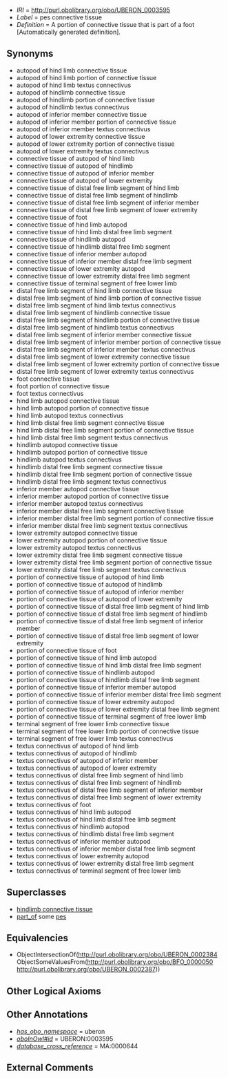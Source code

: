  * *IRI* = http://purl.obolibrary.org/obo/UBERON_0003595
 * *Label* = pes connective tissue
 * *Definition* = A portion of connective tissue that is part of a foot [Automatically generated definition].

## Synonyms

 * autopod of hind limb connective tissue
 * autopod of hind limb portion of connective tissue
 * autopod of hind limb textus connectivus
 * autopod of hindlimb connective tissue
 * autopod of hindlimb portion of connective tissue
 * autopod of hindlimb textus connectivus
 * autopod of inferior member connective tissue
 * autopod of inferior member portion of connective tissue
 * autopod of inferior member textus connectivus
 * autopod of lower extremity connective tissue
 * autopod of lower extremity portion of connective tissue
 * autopod of lower extremity textus connectivus
 * connective tissue of autopod of hind limb
 * connective tissue of autopod of hindlimb
 * connective tissue of autopod of inferior member
 * connective tissue of autopod of lower extremity
 * connective tissue of distal free limb segment of hind limb
 * connective tissue of distal free limb segment of hindlimb
 * connective tissue of distal free limb segment of inferior member
 * connective tissue of distal free limb segment of lower extremity
 * connective tissue of foot
 * connective tissue of hind limb autopod
 * connective tissue of hind limb distal free limb segment
 * connective tissue of hindlimb autopod
 * connective tissue of hindlimb distal free limb segment
 * connective tissue of inferior member autopod
 * connective tissue of inferior member distal free limb segment
 * connective tissue of lower extremity autopod
 * connective tissue of lower extremity distal free limb segment
 * connective tissue of terminal segment of free lower limb
 * distal free limb segment of hind limb connective tissue
 * distal free limb segment of hind limb portion of connective tissue
 * distal free limb segment of hind limb textus connectivus
 * distal free limb segment of hindlimb connective tissue
 * distal free limb segment of hindlimb portion of connective tissue
 * distal free limb segment of hindlimb textus connectivus
 * distal free limb segment of inferior member connective tissue
 * distal free limb segment of inferior member portion of connective tissue
 * distal free limb segment of inferior member textus connectivus
 * distal free limb segment of lower extremity connective tissue
 * distal free limb segment of lower extremity portion of connective tissue
 * distal free limb segment of lower extremity textus connectivus
 * foot connective tissue
 * foot portion of connective tissue
 * foot textus connectivus
 * hind limb autopod connective tissue
 * hind limb autopod portion of connective tissue
 * hind limb autopod textus connectivus
 * hind limb distal free limb segment connective tissue
 * hind limb distal free limb segment portion of connective tissue
 * hind limb distal free limb segment textus connectivus
 * hindlimb autopod connective tissue
 * hindlimb autopod portion of connective tissue
 * hindlimb autopod textus connectivus
 * hindlimb distal free limb segment connective tissue
 * hindlimb distal free limb segment portion of connective tissue
 * hindlimb distal free limb segment textus connectivus
 * inferior member autopod connective tissue
 * inferior member autopod portion of connective tissue
 * inferior member autopod textus connectivus
 * inferior member distal free limb segment connective tissue
 * inferior member distal free limb segment portion of connective tissue
 * inferior member distal free limb segment textus connectivus
 * lower extremity autopod connective tissue
 * lower extremity autopod portion of connective tissue
 * lower extremity autopod textus connectivus
 * lower extremity distal free limb segment connective tissue
 * lower extremity distal free limb segment portion of connective tissue
 * lower extremity distal free limb segment textus connectivus
 * portion of connective tissue of autopod of hind limb
 * portion of connective tissue of autopod of hindlimb
 * portion of connective tissue of autopod of inferior member
 * portion of connective tissue of autopod of lower extremity
 * portion of connective tissue of distal free limb segment of hind limb
 * portion of connective tissue of distal free limb segment of hindlimb
 * portion of connective tissue of distal free limb segment of inferior member
 * portion of connective tissue of distal free limb segment of lower extremity
 * portion of connective tissue of foot
 * portion of connective tissue of hind limb autopod
 * portion of connective tissue of hind limb distal free limb segment
 * portion of connective tissue of hindlimb autopod
 * portion of connective tissue of hindlimb distal free limb segment
 * portion of connective tissue of inferior member autopod
 * portion of connective tissue of inferior member distal free limb segment
 * portion of connective tissue of lower extremity autopod
 * portion of connective tissue of lower extremity distal free limb segment
 * portion of connective tissue of terminal segment of free lower limb
 * terminal segment of free lower limb connective tissue
 * terminal segment of free lower limb portion of connective tissue
 * terminal segment of free lower limb textus connectivus
 * textus connectivus of autopod of hind limb
 * textus connectivus of autopod of hindlimb
 * textus connectivus of autopod of inferior member
 * textus connectivus of autopod of lower extremity
 * textus connectivus of distal free limb segment of hind limb
 * textus connectivus of distal free limb segment of hindlimb
 * textus connectivus of distal free limb segment of inferior member
 * textus connectivus of distal free limb segment of lower extremity
 * textus connectivus of foot
 * textus connectivus of hind limb autopod
 * textus connectivus of hind limb distal free limb segment
 * textus connectivus of hindlimb autopod
 * textus connectivus of hindlimb distal free limb segment
 * textus connectivus of inferior member autopod
 * textus connectivus of inferior member distal free limb segment
 * textus connectivus of lower extremity autopod
 * textus connectivus of lower extremity distal free limb segment
 * textus connectivus of terminal segment of free lower limb

## Superclasses

 * [hindlimb connective tissue](../../UBERON/89/UBERON_0003589.md)
 * [part_of](../../BFO/50/BFO_0000050.md) some [pes](../../UBERON/87/UBERON_0002387.md)

## Equivalencies

 * ObjectIntersectionOf(<http://purl.obolibrary.org/obo/UBERON_0002384> ObjectSomeValuesFrom(<http://purl.obolibrary.org/obo/BFO_0000050> <http://purl.obolibrary.org/obo/UBERON_0002387>))

## Other Logical Axioms


## Other Annotations

 * *[has_obo_namespace](../../ce/oboInOwl#hasOBONamespace.md)* = uberon
 * *[oboInOwl#id](../../id/oboInOwl#id.md)* = UBERON:0003595
 * *[database_cross_reference](../../ef/oboInOwl#hasDbXref.md)* = MA:0000644

## External Comments

